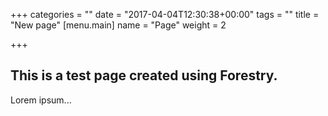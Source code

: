 +++
categories = ""
date = "2017-04-04T12:30:38+00:00"
tags = ""
title = "New page"
[menu.main]
name = "Page"
weight = 2

+++


## This is a test page created using Forestry.

Lorem ipsum...

